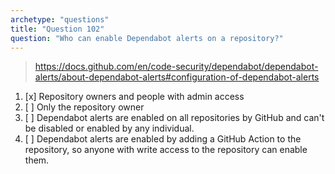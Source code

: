 ```yaml
---
archetype: "questions"
title: "Question 102"
question: "Who can enable Dependabot alerts on a repository?"
---
```



> https://docs.github.com/en/code-security/dependabot/dependabot-alerts/about-dependabot-alerts#configuration-of-dependabot-alerts
1. [x] Repository owners and people with admin access
1. [ ] Only the repository owner 
1. [ ] Dependabot alerts are enabled on all repositories by GitHub and can't be disabled or enabled by any individual.
1. [ ] Dependabot alerts are enabled by adding a GitHub Action to the repository, so anyone with write access to the repository can enable them.
